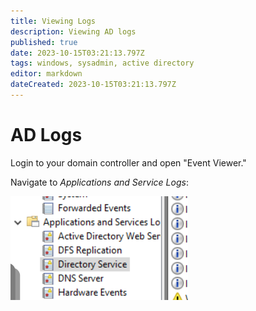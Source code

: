 ```yaml
---
title: Viewing Logs
description: Viewing AD logs
published: true
date: 2023-10-15T03:21:13.797Z
tags: windows, sysadmin, active directory
editor: markdown
dateCreated: 2023-10-15T03:21:13.797Z
---
```


# AD Logs	

Login to your domain controller and open "Event Viewer."

Navigate to *Applications and Service Logs*:

![event_viewer.png](/images/event_viewer.png)

